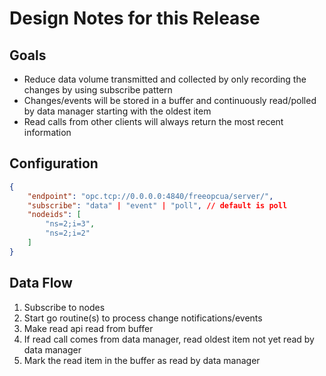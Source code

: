 # Design Notes for this Release

## Goals

- Reduce data volume transmitted and collected by only recording the changes by using subscribe pattern
- Changes/events will be stored in a buffer and continuously read/polled by data manager starting with the oldest item
- Read calls from other clients will always return the most recent information

## Configuration

```json
{
    "endpoint": "opc.tcp://0.0.0.0:4840/freeopcua/server/",
    "subscribe": "data" | "event" | "poll", // default is poll
    "nodeids": [
        "ns=2;i=3",
        "ns=2;i=2"
    ]
}
```


## Data Flow

1. Subscribe to nodes
2. Start go routine(s) to process change notifications/events
3. Make read api read from buffer
4. If read call comes from data manager, read oldest item not yet read by data manager
5. Mark the read item in the buffer as read by data manager
